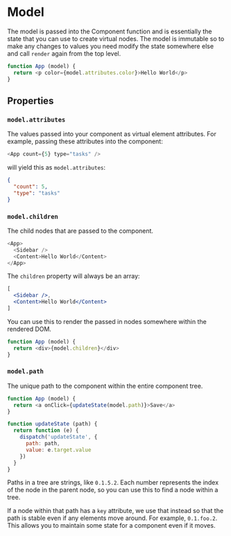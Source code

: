 # Model

The model is passed into the Component function and is essentially the state that you can use to create virtual nodes. The model is immutable so to make any changes to values you need modify the state somewhere else and call `render` again from the top level.

```js
function App (model) {
  return <p color={model.attributes.color}>Hello World</p>
}
```

## Properties

### `model.attributes`

The values passed into your component as virtual element attributes. For example, passing these attributes into the component:

```js
<App count={5} type="tasks" />
```

will yield this as `model.attributes`:

```json
{
  "count": 5,
  "type": "tasks"
}
```

### `model.children`

The child nodes that are passed to the component.

```js
<App>
  <Sidebar />
  <Content>Hello World</Content>
</App>
```

The `children` property will always be an array:

```jsx
[
  <Sidebar />,
  <Content>Hello World</Content>
]
```

You can use this to render the passed in nodes somewhere within the rendered DOM.

```js
function App (model) {
  return <div>{model.children}</div>
}
```

### `model.path`

The unique path to the component within the entire component tree.

```js
function App (model) {
  return <a onClick={updateState(model.path)}>Save</a>
}

function updateState (path) {
  return function (e) {
    dispatch('updateState', {
      path: path,
      value: e.target.value
    })
  }
}
```

Paths in a tree are strings, like `0.1.5.2`. Each number represents the index of the node in the parent node, so you can use this to find a node within a tree.

If a node within that path has a `key` attribute, we use that instead so that the path is stable even if any elements move around. For example, `0.1.foo.2`. This allows you to maintain some state for a component even if it moves.
